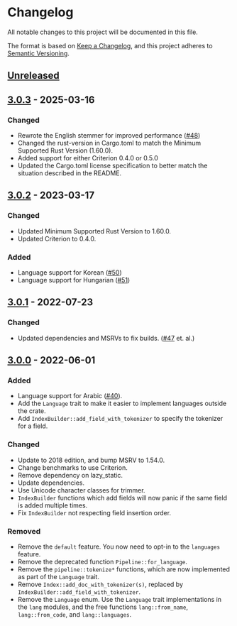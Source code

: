 # Changelog
All notable changes to this project will be documented in this file.

The format is based on [Keep a Changelog](https://keepachangelog.com/en/1.0.0/),
and this project adheres to [Semantic Versioning](https://semver.org/spec/v2.0.0.html).

## [Unreleased]

## [3.0.3] - 2025-03-16
### Changed
 - Rewrote the English stemmer for improved performance ([#48](https://github.com/mattico/elasticlunr-rs/pull/48))
 - Changed the rust-version in Cargo.toml to match the Minimum Supported Rust Version (1.60.0).
 - Added support for either Criterion 0.4.0 or 0.5.0
 - Updated the Cargo.toml license specification to better match the situation described in the README.

## [3.0.2] - 2023-03-17
### Changed
 - Updated Minimum Supported Rust Version to 1.60.0.
 - Updated Criterion to 0.4.0.

### Added
 - Language support for Korean ([#50](https://github.com/mattico/elasticlunr-rs/pull/50))
 - Language support for Hungarian ([#51](https://github.com/mattico/elasticlunr-rs/pull/51))

## [3.0.1] - 2022-07-23
### Changed
 - Updated dependencies and MSRVs to fix builds. ([#47](https://github.com/mattico/elasticlunr-rs/pull/47) et. al.)

## [3.0.0] - 2022-06-01
### Added
 - Language support for Arabic ([#40](https://github.com/mattico/elasticlunr-rs/pull/40])).
 - Add the `Language` trait to make it easier to implement languages outside the crate.
 - Add `IndexBuilder::add_field_with_tokenizer` to specify the tokenizer for a field.

### Changed
 - Update to 2018 edition, and bump MSRV to 1.54.0.
 - Change benchmarks to use Criterion.
 - Remove dependency on lazy_static.
 - Update dependencies.
 - Use Unicode character classes for trimmer.
 - `IndexBuilder` functions which add fields will now panic if the same field is added multiple times.
 - Fix `IndexBuilder` not respecting field insertion order.

### Removed
 - Remove the `default` feature. You now need to opt-in to the `languages` feature.
 - Remove the deprecated function `Pipeline::for_language`.
 - Remove the `pipeline::tokenize*` functions, which are now implemented as part of the `Language` trait.
 - Remove `Index::add_doc_with_tokenizer(s)`, replaced by `IndexBuilder::add_field_with_tokenizer`.
 - Remove the `Language` enum. Use the `Language` trait implementations in the `lang` modules, and the free functions `lang::from_name`, `lang::from_code`, and `lang::languages`.


[Unreleased]: https://github.com/mattico/elasticlunr-rs/compare/v3.0.3...HEAD
[3.0.0]: https://github.com/mattico/elasticlunr-rs/compare/v2.3.14...v3.0.0
[3.0.1]: https://github.com/mattico/elasticlunr-rs/compare/v3.0.0...v3.0.1
[3.0.2]: https://github.com/mattico/elasticlunr-rs/compare/v3.0.1...v3.0.2
[3.0.3]: https://github.com/mattico/elasticlunr-rs/compare/v3.0.2...v3.0.3
